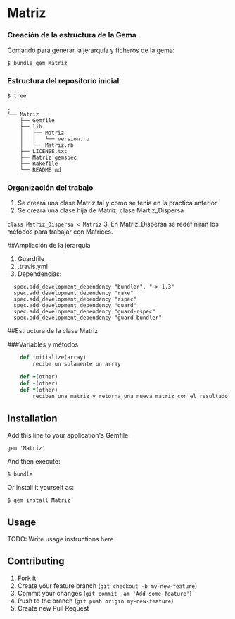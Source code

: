 # Matriz

### Creación de la estructura de la Gema

Comando para generar la jerarquía y ficheros de la gema:

`$ bundle gem Matriz`

### Estructura del repositorio inicial

```	
$ tree

.
└── Matriz
	├── Gemfile
	├── lib
	│   ├── Matriz
	│   │   └── version.rb
	│   └── Matriz.rb
	├── LICENSE.txt
	├── Matriz.gemspec
	├── Rakefile
	└── README.md
```

### Organización del trabajo

1. Se creará una clase Matriz tal y como se tenía en la práctica anterior
2. Se creará una clase hija de Matriz, clase Martiz_Dispersa

`class Matriz_Dispersa < Matriz` 
3. En Matriz_Dispersa se redefinirán los métodos para trabajar con Matrices.


##Ampliación de la jerarquía

1. Guardfile
2. .travis.yml
3. Dependencias:

```
  spec.add_development_dependency "bundler", "~> 1.3"
  spec.add_development_dependency "rake"
  spec.add_development_dependency "rspec"
  spec.add_development_dependency "guard"
  spec.add_development_dependency "guard-rspec"
  spec.add_development_dependency "guard-bundler"
```

##Estructura de la clase Matriz

###Variables y métodos

```ruby
	def initialize(array)
		recibe un solamente un array

	def +(other)
	def -(other)
	def *(other)
		reciben una matriz y retorna una nueva matriz con el resultado
```


## Installation

Add this line to your application's Gemfile:

    gem 'Matriz'

And then execute:

    $ bundle

Or install it yourself as:

    $ gem install Matriz

## Usage

TODO: Write usage instructions here

## Contributing

1. Fork it
2. Create your feature branch (`git checkout -b my-new-feature`)
3. Commit your changes (`git commit -am 'Add some feature'`)
4. Push to the branch (`git push origin my-new-feature`)
5. Create new Pull Request
